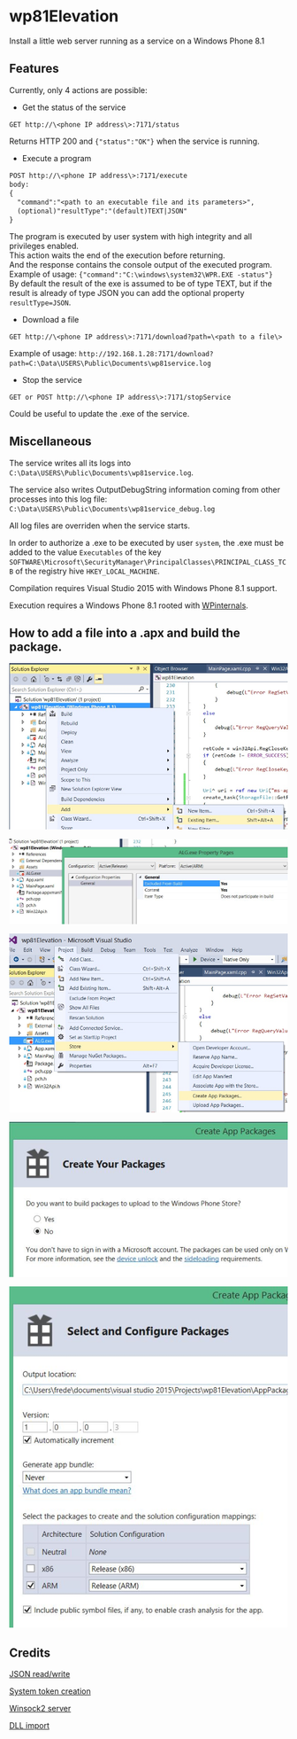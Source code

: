 # wp81Elevation
Install a little web server running as a service on a Windows Phone 8.1

## Features

Currently, only 4 actions are possible:

- Get the status of the service
```
GET http://\<phone IP address\>:7171/status
```
Returns HTTP 200 and `{"status":"OK"}` when the service is running.
- Execute a program
```
POST http://\<phone IP address\>:7171/execute
body: 
{
  "command":"<path to an executable file and its parameters>",
  (optional)"resultType":"(default)TEXT|JSON"
}
```
The program is executed by user system with high integrity and all privileges enabled.  
This action waits the end of the execution before returning.  
And the response contains the console output of the executed program.  
Example of usage: `{"command":"C:\windows\system32\WPR.EXE -status"}`  
By default the result of the exe is assumed to be of type TEXT, but if the result is already of type JSON you can add the optional property `resultType=JSON`.
- Download a file
```
GET http://\<phone IP address\>:7171/download?path=\<path to a file\>
```
Example of usage: `http://192.168.1.28:7171/download?path=C:\Data\USERS\Public\Documents\wp81service.log`
- Stop the service
```
GET or POST http://\<phone IP address\>:7171/stopService
```
Could be useful to update the .exe of the service.

## Miscellaneous

The service writes all its logs into `C:\Data\USERS\Public\Documents\wp81service.log`. 

The service also writes OutputDebugString information coming from other processes into this log file: `C:\Data\USERS\Public\Documents\wp81service_debug.log`

All log files are overriden when the service starts.

In order to authorize a .exe to be executed by user `system`, the .exe must be added to the value `Executables` of the key `SOFTWARE\Microsoft\SecurityManager\PrincipalClasses\PRINCIPAL_CLASS_TCB` of the registry hive `HKEY_LOCAL_MACHINE`.

Compilation requires Visual Studio 2015 with Windows Phone 8.1 support.

Execution requires a Windows Phone 8.1 rooted with [WPinternals](https://github.com/ReneLergner/WPinternals).

## How to add a file into a .apx and build the package.

![add item](vscode01.jpg)

![exclude from build](vscode02.jpg)

![create package](vscode03.jpg)

![don't upload to store](vscode04.jpg)

![configuration](vscode05.jpg)

## Credits

[JSON read/write](https://github.com/DaveGamble/cJSON)

[System token creation](https://github.com/hatRiot/token-priv/blob/master/poptoke/poptoke/SeCreateTokenPrivilege.cpp)

[Winsock2 server](https://www.winsocketdotnetworkprogramming.com/winsock2programming/winsock2advancedcode1c.html)

[DLL import](https://github.com/tandasat/SecRuntimeSample)
